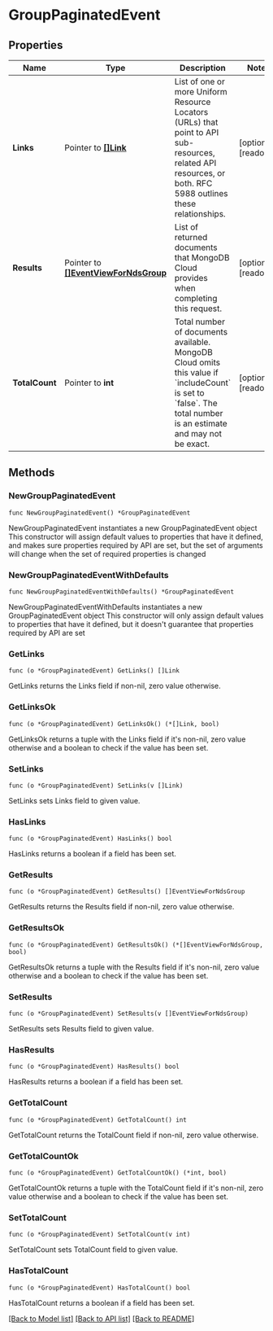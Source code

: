 # GroupPaginatedEvent

## Properties

Name | Type | Description | Notes
------------ | ------------- | ------------- | -------------
**Links** | Pointer to [**[]Link**](Link.md) | List of one or more Uniform Resource Locators (URLs) that point to API sub-resources, related API resources, or both. RFC 5988 outlines these relationships. | [optional] [readonly] 
**Results** | Pointer to [**[]EventViewForNdsGroup**](EventViewForNdsGroup.md) | List of returned documents that MongoDB Cloud provides when completing this request. | [optional] [readonly] 
**TotalCount** | Pointer to **int** | Total number of documents available. MongoDB Cloud omits this value if &#x60;includeCount&#x60; is set to &#x60;false&#x60;. The total number is an estimate and may not be exact. | [optional] [readonly] 

## Methods

### NewGroupPaginatedEvent

`func NewGroupPaginatedEvent() *GroupPaginatedEvent`

NewGroupPaginatedEvent instantiates a new GroupPaginatedEvent object
This constructor will assign default values to properties that have it defined,
and makes sure properties required by API are set, but the set of arguments
will change when the set of required properties is changed

### NewGroupPaginatedEventWithDefaults

`func NewGroupPaginatedEventWithDefaults() *GroupPaginatedEvent`

NewGroupPaginatedEventWithDefaults instantiates a new GroupPaginatedEvent object
This constructor will only assign default values to properties that have it defined,
but it doesn't guarantee that properties required by API are set

### GetLinks

`func (o *GroupPaginatedEvent) GetLinks() []Link`

GetLinks returns the Links field if non-nil, zero value otherwise.

### GetLinksOk

`func (o *GroupPaginatedEvent) GetLinksOk() (*[]Link, bool)`

GetLinksOk returns a tuple with the Links field if it's non-nil, zero value otherwise
and a boolean to check if the value has been set.

### SetLinks

`func (o *GroupPaginatedEvent) SetLinks(v []Link)`

SetLinks sets Links field to given value.

### HasLinks

`func (o *GroupPaginatedEvent) HasLinks() bool`

HasLinks returns a boolean if a field has been set.
### GetResults

`func (o *GroupPaginatedEvent) GetResults() []EventViewForNdsGroup`

GetResults returns the Results field if non-nil, zero value otherwise.

### GetResultsOk

`func (o *GroupPaginatedEvent) GetResultsOk() (*[]EventViewForNdsGroup, bool)`

GetResultsOk returns a tuple with the Results field if it's non-nil, zero value otherwise
and a boolean to check if the value has been set.

### SetResults

`func (o *GroupPaginatedEvent) SetResults(v []EventViewForNdsGroup)`

SetResults sets Results field to given value.

### HasResults

`func (o *GroupPaginatedEvent) HasResults() bool`

HasResults returns a boolean if a field has been set.
### GetTotalCount

`func (o *GroupPaginatedEvent) GetTotalCount() int`

GetTotalCount returns the TotalCount field if non-nil, zero value otherwise.

### GetTotalCountOk

`func (o *GroupPaginatedEvent) GetTotalCountOk() (*int, bool)`

GetTotalCountOk returns a tuple with the TotalCount field if it's non-nil, zero value otherwise
and a boolean to check if the value has been set.

### SetTotalCount

`func (o *GroupPaginatedEvent) SetTotalCount(v int)`

SetTotalCount sets TotalCount field to given value.

### HasTotalCount

`func (o *GroupPaginatedEvent) HasTotalCount() bool`

HasTotalCount returns a boolean if a field has been set.

[[Back to Model list]](../README.md#documentation-for-models) [[Back to API list]](../README.md#documentation-for-api-endpoints) [[Back to README]](../README.md)


